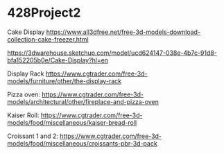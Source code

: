 # 428Project2

Cake Display https://www.all3dfree.net/free-3d-models-download-collection-cake-freezer.html

https://3dwarehouse.sketchup.com/model/ucd624147-038e-4b7c-91d8-bfa152205b0e/Cake-Display?hl=en

Display Rack https://www.cgtrader.com/free-3d-models/furniture/other/the-display-rack

Pizza oven: https://www.cgtrader.com/free-3d-models/architectural/other/fireplace-and-pizza-oven

Kaiser Roll: https://www.cgtrader.com/free-3d-models/food/miscellaneous/kaiser-bread-roll

Croissant 1 and 2: https://www.cgtrader.com/free-3d-models/food/miscellaneous/croissants-pbr-3d-pack
